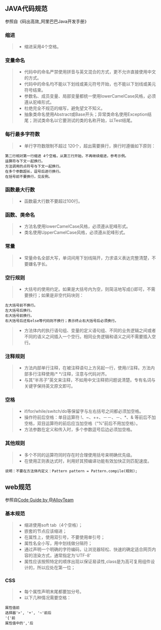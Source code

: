 ## JAVA代码规范
参照自《码出高效_阿里巴巴Java开发手册》
### 缩进
> + 缩进采用4个空格。
### 变量命名
> + 代码中的命名严禁使用拼音与英文混合的方式，更不允许直接使用中文的方式。
> + 代码中的命名均不能以下划线或美元符号开始，也不能以下划线或美元符号结束。
> + 参数名、成员变量、局部变量都统一使用lowerCamelCase风格，必须遵从驼峰形式。
> + 杜绝完全不规范的缩写，避免望文不知义。
> + 抽象类命名使用Abstract或Base开头；异常类命名使用Exception结尾；测试类命名以它要测试的类的名称开始，以Test结尾。
### 每行最多字符数
> + 单行字符数限制不超过 120个，超出需要换行，换行时遵循如下原则：

    第二行相对第一行缩进 4个空格，从第三行开始，不再继续缩进，参考示例。
    运算符与下文一起换行。
    方法调用的点符号与下文一起换行。
    在多个参数超长，逗号后进行换行。
    在括号前不要换行，见反例。

### 函数最大行数
> + 函数最大行数不要超过100行。
### 函数、类命名
> + 方法名使用lowerCamelCase风格，必须遵从驼峰形式。
> + 类名使用UpperCamelCase风格，必须遵从驼峰形式。
### 常量
> + 常量命名全部大写，单词间用下划线隔开，力求语义表达完整清楚，不要嫌名字长。
### 空行规则
> + 大括号的使用约定。如果是大括号内为空，则简洁地写成{}即可，不需要换行；如果是非空代码块则：

    左大括号前不换行。
    左大括号后换行。
    右大括号前换行。
    右大括号后还有else等代码则不换行；表示终止右大括号后必须换行。
> + 方法体内的执行语句组、变量的定义语句组、不同的业务逻辑之间或者不同的语义之间插入一个空行。相同业务逻辑和语义之间不需要插入空行。

### 注释规则
> + 方法内部单行注释，在被注释语句上方另起一行，使用//注释。方法内部多行注释使用/* */注释，注意与代码对齐。
> + 与其“半吊子”英文来注释，不如用中文注释把问题说清楚。专有名词与关键字保持英文原文即可。
### 空格
> + if/for/while/switch/do等保留字与左右括号之间都必须加空格。
> + 操作符前后空格：单目运算符 !、~、++、－－、－、*、& 等前后不加空格，双目运算符的前后应当加空格（“%”前后不用加空格）。
> + 方法参数在定义和传入时，多个参数逗号后边必须加空格。
### 其他规则
> + 多个不同的运算符同时存在时合理使用括号来明确优先级。
> + 在使用正则表达式时，利用好其预编译功能有效加快正则匹配速度。

    说明：不要在方法体内定义：Pattern pattern = Pattern.compile(规则);

## web规范
参照自[Code Guide by @AlloyTeam](http://alloyteam.github.io/CodeGuide/)
### 基本规范
> + 缩进使用soft tab（4个空格）；
> + 嵌套的节点应该缩进；
> + 在属性上，使用双引号，不要使用单引号；
> + 属性名全小写，用中划线做分隔符；
> + 通过声明一个明确的字符编码，让浏览器轻松、快速的确定适合网页内容的渲染方式，通常指定为'UTF-8'
> + 属性应该按照特定的顺序出现以保证易读性,class是为高可复用组件设计的，所以应处在第一位；
### CSS
> + 每个属性声明末尾都要加分号。
> + 以下几种情况需要空格：

    属性值前
    选择器'>', '+', '~'前后
    '{'前
    属性值中的','后
